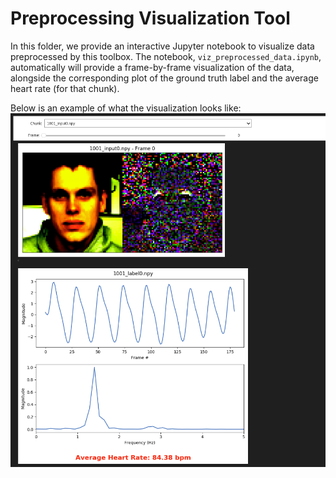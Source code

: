 # Preprocessing Visualization Tool

In this folder, we provide an interactive Jupyter notebook to visualize data preprocessed by this toolbox. The notebook, `viz_preprocessed_data.ipynb`, automatically will provide a frame-by-frame visualization of the data, alongside the corresponding plot of the ground truth label and the average heart rate (for that chunk).

Below is an example of what the visualization looks like:
![Data Visualization Example](./preprocessing_viz_example.png)
